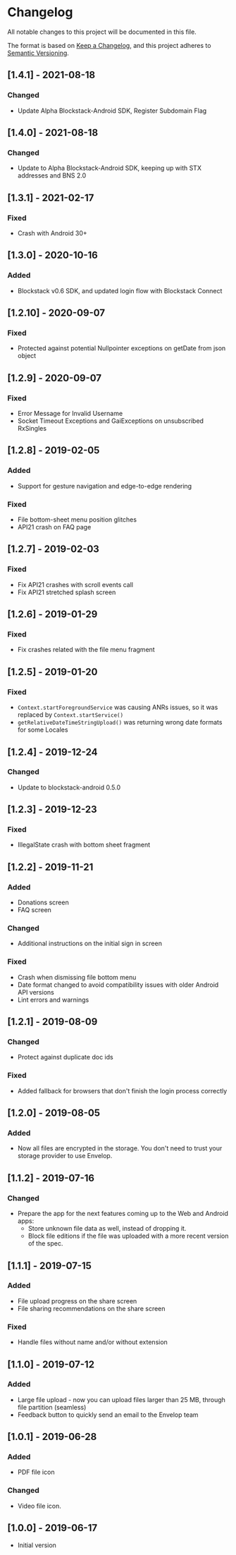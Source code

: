 # Changelog

All notable changes to this project will be documented in this file.

The format is based on [Keep a Changelog](https://keepachangelog.com/en/1.0.0/),
and this project adheres to [Semantic Versioning](https://semver.org/spec/v2.0.0.html).

## [1.4.1] - 2021-08-18
### Changed
- Update Alpha Blockstack-Android SDK, Register Subdomain Flag

## [1.4.0] - 2021-08-18
### Changed
- Update to Alpha Blockstack-Android SDK, keeping up with STX addresses and BNS 2.0

## [1.3.1] - 2021-02-17
### Fixed
- Crash with Android 30+

## [1.3.0] - 2020-10-16
### Added
- Blockstack v0.6 SDK, and updated login flow with Blockstack Connect

## [1.2.10] - 2020-09-07

### Fixed
- Protected against potential Nullpointer exceptions on getDate from json object

## [1.2.9] - 2020-09-07

### Fixed
- Error Message for Invalid Username
- Socket Timeout Exceptions and GaiExceptions on unsubscribed RxSingles

## [1.2.8] - 2019-02-05

### Added
- Support for gesture navigation and edge-to-edge rendering

### Fixed
- File bottom-sheet menu position glitches
- API21 crash on FAQ page

## [1.2.7] - 2019-02-03

### Fixed
- Fix API21 crashes with scroll events call
- Fix API21 stretched splash screen

## [1.2.6] - 2019-01-29

### Fixed
- Fix crashes related with the file menu fragment

## [1.2.5] - 2019-01-20

### Fixed
- `Context.startForegroundService` was causing ANRs issues, so it was replaced by `Context.startService()`
- `getRelativeDateTimeStringUpload()` was returning wrong date formats for some Locales

## [1.2.4] - 2019-12-24

### Changed
- Update to blockstack-android 0.5.0

## [1.2.3] - 2019-12-23

### Fixed
- IllegalState crash with bottom sheet fragment

## [1.2.2] - 2019-11-21

### Added
- Donations screen
- FAQ screen

### Changed
- Additional instructions on the initial sign in screen

### Fixed
- Crash when dismissing file bottom menu
- Date format changed to avoid compatibility issues with older Android API versions
- Lint errors and warnings

## [1.2.1] - 2019-08-09

### Changed
- Protect against duplicate doc ids

### Fixed
- Added fallback for browsers that don't finish the login process correctly

## [1.2.0] - 2019-08-05

### Added
- Now all files are encrypted in the storage. You don't need to trust your storage provider to use Envelop.

## [1.1.2] - 2019-07-16

### Changed
- Prepare the app for the next features coming up to the Web and Android apps:
  - Store unknown file data as well, instead of dropping it.
  - Block file editions if the file was uploaded with a more recent version of the spec.

## [1.1.1] - 2019-07-15

### Added
- File upload progress on the share screen
- File sharing recommendations on the share screen

### Fixed
- Handle files without name and/or without extension

## [1.1.0] - 2019-07-12

### Added
- Large file upload - now you can upload files larger than 25 MB, through file partition (seamless)
- Feedback button to quickly send an email to the Envelop team

## [1.0.1] - 2019-06-28

### Added
- PDF file icon

### Changed
- Video file icon.

## [1.0.0] - 2019-06-17

- Initial version
